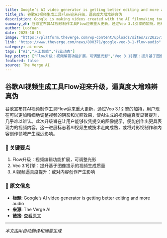 ```yaml
---
title: Google’s AI video generator is getting better editing and more audio
title_zh: 谷歌AI视频生成工具Flow迎来升级，逼真度大增难辨真伪
description: Google is making videos created with the AI filmmaking tool Flow even more realistic — and harder to identify as AI-generated at first glance. The company announced Wednesday that users can add in and
summary_zh: 谷歌宣布其AI视频制作工具Flow迎来重大更新，通过Veo 3.1引擎的加持，用户现在可以更加精细地调整视频的阴影和光照效果，使AI生成的视频逼真度显著提升，几乎难以辨认。此次升级旨在让用户能够仅凭提交的图像提示，便能创作出更具表现力的视频内容。这一进展标志着AI视频生成技术走向成熟，或将对影视制作和内容创作领域产生深远影响。
author: LuoYuan
date: 2025-10-15
image: "https://platform.theverge.com/wp-content/uploads/sites/2/2025/10/Screenshot-2025-10-15-at-4.52.06%E2%80%AFPM.png?quality=90&strip=all&crop=6.0433133732535%2C0%2C87.913373253493%2C100&w=1200"
link: "https://www.theverge.com/news/800371/google-veo-3-1-flow-audio"
category: ai-news
tags: ["AI","人工智能","行业动态"]
key_points: ["Flow升级：视频编辑功能扩展，可调整光影","Veo 3.1引擎：提升基于图像提示的视频生成质量","AI视频逼真度提升：或对内容创作产生影响"]
featured: false
source: The Verge AI
---
```


## 谷歌AI视频生成工具Flow迎来升级，逼真度大增难辨真伪

谷歌宣布其AI视频制作工具Flow迎来重大更新，通过Veo 3.1引擎的加持，用户现在可以更加精细地调整视频的阴影和光照效果，使AI生成的视频逼真度显著提升，几乎难以辨认。此次升级旨在让用户能够仅凭提交的图像提示，便能创作出更具表现力的视频内容。这一进展标志着AI视频生成技术走向成熟，或将对影视制作和内容创作领域产生深远影响。

### 🔑 关键要点
1. Flow升级：视频编辑功能扩展，可调整光影
2. Veo 3.1引擎：提升基于图像提示的视频生成质量
3. AI视频逼真度提升：或对内容创作产生影响


### 📰 原文信息
- **标题**: Google’s AI video generator is getting better editing and more audio
- **来源**: The Verge AI
- **链接**: [查看原文](https://www.theverge.com/news/800371/google-veo-3-1-flow-audio)

---
*本文由AI自动翻译和摘要生成*
